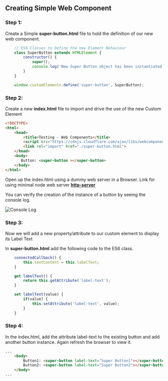 ## Creating Simple Web Component

### Step 1:
Create a Simple **super-button.html** file to hold the definition of our new web component.

```javascript
    // ES6 Classes to Define the new Element Behaviour
    class SuperButton extends HTMLElement {
        constructor() {
            super();
            console.log('New Super Button object has been instantiated.');
        }
    }

    window.customElements.define('super-button', SuperButton);
```

### Step 2:
Create a new **index.html** file to import and drive the use of the new Custom Element

```html
<!DOCTYPE>
<html>
    <head>
        <title>Testing - Web Components</title>
        <script src="https://cdnjs.cloudflare.com/ajax/libs/webcomponentsjs/1.0.7/webcomponents-lite.js"></script>
        <link rel="import" href="./super-button.html">
    </head>
    <body>
       Button: <super-button ></super-button>
    </body>
</html>
```

Open up the index.html using a dummy web server in a Browser.
Link for using minimal node web server [**http-server**](https://www.npmjs.com/package/http-server)

You can verify the creation of the instance of a button by seeing the console log.

![Console Log](http://imgur.com/a/aQXFC)


### Step 3:
Now we will add a new property/attribute to our custom element to display its Label Text

In **super-button.html** add the following code to the ES6 class.

```javascript
    connectedCallback() {
        this.textContent = this.labelText;
    }

    get labelText() {
        return this.getAttribute('label-text');
    }

    set labelText(value) {
        if(value) {
            this.setAttribute('label-text', value);
        }
    }
```

### Step 4: 
In the index.html, add the attribute label-text to the existing button and add another button instance. Again refresh the browser to view it.

```html
...
    <body>
        Button1: <super-button label-text="Super Button1"></super-button> <br />
        Button2: <super-button label-text="Super Button2"></super-button>
    </body>
...
```